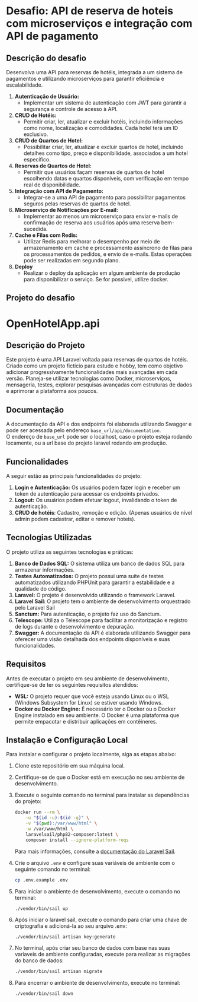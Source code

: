 # Desafio: API de reserva de hoteis com microserviços e integração com API de pagamento

## Descrição do desafio
Desenvolva uma API para reservas de hotéis, integrada a um sistema de pagamentos e utilizando microserviços para garantir eficiência e escalabilidade.

1. **Autenticação de Usuário:**
    - Implementar um sistema de autenticação com JWT para garantir a segurança e controle de acesso à API.
2. **CRUD de Hotéis:**
    - Permitir criar, ler, atualizar e excluir hotéis, incluindo informações como nome, localização e comodidades. Cada hotel terá um ID exclusivo.
3. **CRUD de Quartos de Hotel:**
    - Possibilitar criar, ler, atualizar e excluir quartos de hotel, incluindo detalhes como tipo, preço e disponibilidade, associados a um hotel específico.
4. **Reservas de Quartos de Hotel:**
    - Permitir que usuários façam reservas de quartos de hotel escolhendo datas e quartos disponíveis, com verificação em tempo real de disponibilidade.
5. **Integração com API de Pagamento:**
    - Integrar-se a uma API de pagamento para possibilitar pagamentos seguros pelas reservas de quartos de hotel.
6. **Microserviço de Notificações por E-mail:**
    - Implementar ao menos um microserviço para enviar e-mails de confirmação de reserva aos usuários após uma reserva bem-sucedida.
7. **Cache e Filas com Redis:**
    - Utilizar Redis para melhorar o desempenho por meio de armazenamento em cache e processamento assíncrono de filas para os processamentos de pedidos, e envio de e-mails. Estas operações pode ser realizadas em segundo plano.
8. **Deploy**
    - Realizar o deploy da aplicação em algum ambiente de produção para disponibilizar o serviço. Se for possivel, utilize docker.

## Projeto do desafio

# OpenHotelApp.api

## Descrição do Projeto

Este projeto é uma API Laravel voltada para reservas de quartos de hotéis. Criado como um projeto fictício para estudo e hobby, tem como objetivo adicionar progressivamente funcionalidades mais avançadas em cada versão. Planeja-se utilizar tecnologias como Docker, microserviços, mensageria, testes, explorar pesquisas avançadas com estruturas de dados e aprimorar a plataforma aos poucos.

## Documentação

A documentação da API e dos endpoints foi elaborada utilizando Swagger e pode ser acessada pelo endereço `base_url/api/documentation`.  
O endereço de `base_url` pode ser o localhost, caso o projeto esteja rodando locamente, ou a url base do projeto laravel rodando em produção.


## Funcionalidades

A seguir estão as principais funcionalidades do projeto:

1. **Login e Autenticação:** Os usuários podem fazer login e receber um token de autenticação para acessar os endpoints privados.
2. **Logout:** Os usuários podem efetuar logout, invalidando o token de autenticação.  
3. **CRUD de hotéis**: Cadastro, remoção e edição. (Apenas usuários de nível admin podem cadastrar, editar e remover hoteis).

## Tecnologias Utilizadas

O projeto utiliza as seguintes tecnologias e práticas:

1. **Banco de Dados SQL:** O sistema utiliza um banco de dados SQL para armazenar informações.
2. **Testes Automatizados:** O projeto possui uma suíte de testes automatizados utilizando PHPUnit para garantir a estabilidade e a qualidade do código.
3. **Laravel:** O projeto é desenvolvido utilizando o framework Laravel.
4. **Laravel Sail:** O projeto tem o ambiente de desenvolvimento orquestrado pelo Laravel Sail
4. **Sanctum:** Para autenticação, o projeto faz uso do Sanctum.
5. **Telescope:** Utiliza o Telescope para facilitar a monitorização e registro de logs durante o desenvolvimento e depuração.
6. **Swagger:** A documentação da API é elaborada utilizando Swagger para oferecer uma visão detalhada dos endpoints disponíveis e suas funcionalidades.


## Requisitos

Antes de executar o projeto em seu ambiente de desenvolvimento, certifique-se de ter os seguintes requisitos atendidos:

- **WSL:** O projeto requer que você esteja usando Linux ou o WSL (Windows Subsystem for Linux) se estiver usando Windows.
- **Docker ou Docker Engine:** É necessário ter o Docker ou o Docker Engine instalado em seu ambiente. O Docker é uma plataforma que permite empacotar e distribuir aplicações em contêineres.

## Instalação e Configuração Local

Para instalar e configurar o projeto localmente, siga as etapas abaixo:

1. Clone este repositório em sua máquina local.

2. Certifique-se de que o Docker está em execução no seu ambiente de desenvolvimento.

3. Execute o seguinte comando no terminal para instalar as dependências do projeto:
     ```bash
     docker run --rm \
         -u "$(id -u):$(id -g)" \
         -v "$(pwd):/var/www/html" \
         -w /var/www/html \
         laravelsail/php82-composer:latest \
         composer install --ignore-platform-reqs
     ```
     Para mais informações, consulte a [documentação do Laravel Sail](link_laravel_sail).

4. Crie o arquivo `.env` e configure suas variáveis de ambiente com o seguinte comando no terminal:
     ```bash
     cp .env.example .env
     ```  
5. Para iniciar o ambiente de desenvolvimento, execute o comando no terminal:
     ```bash
     ./vendor/bin/sail up
     ```  

6. Após iniciar o laravel sail, execute o comando para criar uma chave de criptografia e adicioná-la ao seu arquivo .env:
    ```    
    ./vendor/bin/sail artisan key:generate
    ```

7. No terminal, após criar seu banco de dados com base nas suas variaveis de ambiente configuradas, execute para realizar as migrações do banco de dados:
     ```bash
     ./vendor/bin/sail artisan migrate
     ```

8. Para encerrar o ambiente de desenvolvimento, execute no terminal:
     ```bash
     ./vendor/bin/sail down
     ```  

<!-- ## Recursos Externos

Durante o desenvolvimento do projeto XYZ, foram utilizados os seguintes recursos externos:

- [Biblioteca X](https://exemplo.com/biblioteca-x): Descrição da biblioteca X.
- [API de Pagamento Y](https://exemplo.com/api-pagamento-y): Integração com a API de pagamento Y para processar transações financeiras.
- [Framework Z](https://exemplo.com/framework-z): Utilização do framework Z para agilizar o desenvolvimento. -->

<!-- ## Licença

O projeto XYZ é licenciado sob a Licença MIT. Consulte o arquivo [LICENSE](https://github.com/seu-usuario/projeto-xyz/blob/main/LICENSE) para obter mais informações.    -->
